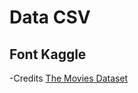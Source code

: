 # Data CSV

## Font Kaggle

 -Credits [The Movies Dataset](https://www.kaggle.com/rounakbanik/the-movies-dataset) 
